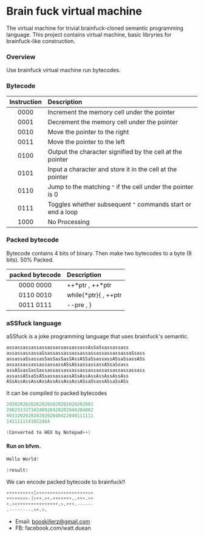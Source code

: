 # Brain fuck virtual machine

The virtual machine for trivial brainfuck-cloned semantic programming language.
This project contains virtual machine, basic libryries for brainfuck-like construction.

### Overview
Use brainfuck virtual machine run bytecodes.
		
		
### Bytecode

| Instruction | Description                                                 |
|:-----------:|:------------------------------------------------------------|
|     0000    | Increment the memory cell under the pointer                 |
|     0001    | Decrement the memory cell under the pointer                 |
|     0010    | Move the pointer to the right                               |
|     0011    | Move the pointer to the left                                |
|     0100    | Output the character signified by the cell at the pointer   |
|     0101    | Input a character and store it in the cell at the pointer   |
|     0110    | Jump to the matching `"` if the cell under the pointer is 0 |
|     0111    | Toggles whether subsequent `"` commands start or end a loop |
|     1000    | No Processing                                               |


### Packed bytecode

Bytecode contains 4 bits of binary.
Then make two bytecodes to a byte (8 bits).
50% Packed.

|    packed bytecode   | Description                                                 |
|:--------------------:|:------------------------------------------------------------|
|     0000 0000        | ++*ptr  , ++*ptr                                            |
|     0110 0010        | while(*ptr){ ,  ++ptr                                       |
|     0011 0111        | --pre , }                                                   |


### aSSfuck language

aSSfuck is a joke programming language that uses brainfuck's semantic.


```s
assassassassassassassassassassAsSaSsassassass
assassassassaSsassassassassassassassassassassaSsass
assassaSsassasSasSasSasSAssASSaSsassassASsaSsassASs
assassassassassassassASsASsassassassASsaSsass
assASsasSasSassassassassassassassassassassassassass
assassASsaSsASsassassassASsAssAssAssAssAssAss
ASsAssAssAssAssAssAssAssAssASsaSsassASsaSsASs

```


It can be compiled to packed bytecodes

```s
20202020202620202020202020202002
20023333710240020420202044204002
40332020202020202040422040111111
1411111141022484

(Converted to HEX by Notepad++)

```

#### Run on bfvm.
```s
Hello World!

(result)
```

We can encode packed bytecode to brainfuck!!

```s
++++++++++[>+++++++>++++++++++>+
++>+<<<<-]>++.>+.+++++++..+++.>+
+.<<+++++++++++++++.>.+++.------
.--------.>+.>.
```

- Email: booskillerz@gmail.com
- FB: facebook.com/watt.duean
